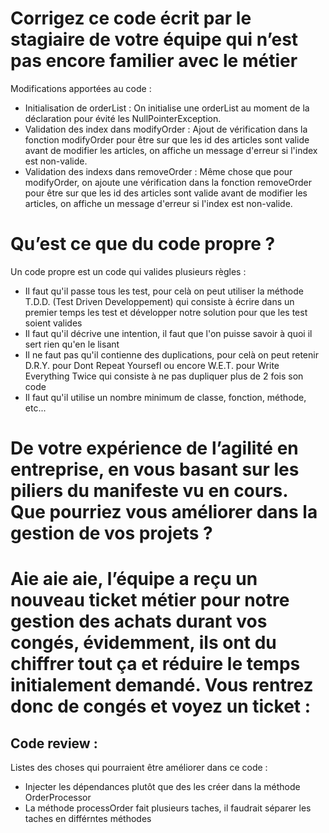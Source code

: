 # Corrigez ce code écrit par le stagiaire de votre équipe qui n’est pas encore familier avec le métier

Modifications apportées au code :

- Initialisation de orderList : On initialise une orderList au moment de la déclaration pour évité les NullPointerException.
- Validation des index dans modifyOrder : Ajout de vérification dans la fonction modifyOrder pour être sur que les id des articles sont valide avant de modifier les articles, on affiche un message d'erreur si l'index est non-valide.
- Validation des indexs dans removeOrder : Même chose que pour modifyOrder, on ajoute une vérification dans la fonction removeOrder pour être sur que les id des articles sont valide avant de modifier les articles, on affiche un message d'erreur si l'index est non-valide.

# Qu’est ce que du code propre ?

Un code propre est un code qui valides plusieurs règles :

- Il faut qu'il passe tous les test, pour celà on peut utiliser la méthode T.D.D. (Test Driven Developpement) qui consiste à écrire dans un premier temps les test et développer notre solution pour que les test soient valides
- Il faut qu'il décrive une intention, il faut que l'on puisse savoir à quoi il sert rien qu'en le lisant
- Il ne faut pas qu'il contienne des duplications, pour celà on peut retenir D.R.Y. pour Dont Repeat Yoursefl ou encore W.E.T. pour Write Everything Twice qui consiste à ne pas dupliquer plus de 2 fois son code
- Il faut qu'il utilise un nombre minimum de classe, fonction, méthode, etc...

# De votre expérience de l’agilité en entreprise, en vous basant sur les piliers du manifeste vu en cours. Que pourriez vous améliorer dans la gestion de vos projets ?

# Aie aie aie, l’équipe a reçu un nouveau ticket métier pour notre gestion des achats durant vos congés, évidemment, ils ont du chiffrer tout ça et réduire le temps initialement demandé. Vous rentrez donc de congés et voyez un ticket :

## Code review :

Listes des choses qui pourraient être améliorer dans ce code :

- Injecter les dépendances plutôt que des les créer dans la méthode OrderProcessor
- La méthode processOrder fait plusieurs taches, il faudrait séparer les taches en différntes méthodes
